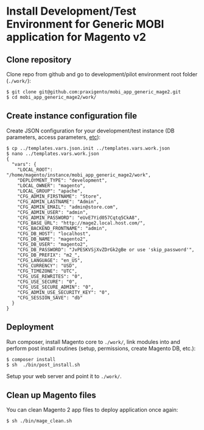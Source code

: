 # Install Development/Test Environment for Generic MOBI application for Magento v2


## Clone repository

Clone repo from github and go to development/pilot environment root folder (`./work/`):

    $ git clone git@github.com:praxigento/mobi_app_generic_mage2.git
    $ cd mobi_app_generic_mage2/work/


## Create instance configuration file
 
Create JSON configuration for your development/test instance 
(DB parameters, access parameters, 
[etc](http://devdocs.magento.com/guides/v2.0/install-gde/install/cli/install-cli-install.html#instgde-install-cli-magento)):

    $ cp ../templates.vars.json.init ../templates.vars.work.json
    $ nano ../templates.vars.work.json
    {
      "vars": {
        "LOCAL_ROOT": "/home/magento/instance/mobi_app_generic_mage2/work",
        "DEPLOYMENT_TYPE": "development",
        "LOCAL_OWNER": "magento",
        "LOCAL_GROUP": "apache",
        "CFG_ADMIN_FIRSTNAME": "Store",
        "CFG_ADMIN_LASTNAME": "Admin",
        "CFG_ADMIN_EMAIL": "admin@store.com",
        "CFG_ADMIN_USER": "admin",
        "CFG_ADMIN_PASSWORD": "eUvE7Yid057Cqtq5CkA8",
        "CFG_BASE_URL": "http://mage2.local.host.com/",
        "CFG_BACKEND_FRONTNAME": "admin",
        "CFG_DB_HOST": "localhost",
        "CFG_DB_NAME": "magento2",
        "CFG_DB_USER": "magento2",
        "CFG_DB_PASSWORD": "JvPESKVSjXvZDrGk2gBe or use 'skip_password'",
        "CFG_DB_PREFIX": "m2_",
        "CFG_LANGUAGE": "en_US",
        "CFG_CURRENCY": "USD",
        "CFG_TIMEZONE": "UTC",
        "CFG_USE_REWRITES": "0",
        "CFG_USE_SECURE": "0",
        "CFG_USE_SECURE_ADMIN": "0",
        "CFG_ADMIN_USE_SECURITY_KEY": "0",
        "CFG_SESSION_SAVE": "db"
      }
    }

    
    
## Deployment

Run composer, install Magento core to `./work/`, link modules into and 
perform post install routines (setup, permissions, create Magento DB, etc.):  
    
    $ composer install
    $ sh  ./bin/post_install.sh

Setup your web server and point it to `./work/`.



## Clean up Magento files

You can clean Magento 2 app files to deploy application once again:

    $ sh ./bin/mage_clean.sh
